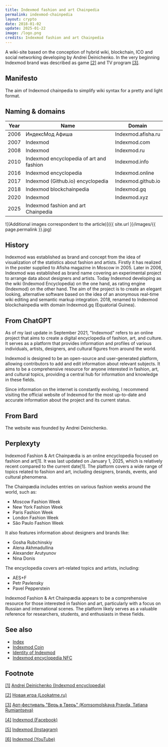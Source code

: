 ```yaml
---
title: Indexmod fashion and art Сhainpedia
permalink: indexmod-chainpedia
layout: crypto
date: 2018-01-02
update: 2025-01-22
image: /logo.png
credits: Indexmod fashion and art Сhainpedia
---
```


A wiki-site based on the conception of hybrid wiki, blockchain, ICO and social networking developing by Andrei Deinichenko. In the very beginning Indexmod brand was described as game <span id="a2">[\[2\]](#f2)</span> and TV program <span id="a3">[\[3\]](#f3)</span>.

## Manifesto  

The aim of Indexmod chainpedia to simplify wiki syntax for a pretty and light format.

## Naming & domains

|Year|Name|Domain|
|-|-|-|
|2006|ИндексМод Афиша|Indexmod.afisha.ru|
|2007|Indexmod|Indexmod.com|
|2008|Indexmod|Indexmod.ru|
|2010|Indexmod encyclopedia of art and fashion|Indexmod.info|
|2016|Indexmod encyclopedia|Indexmod.online|
|2017|Indexmod (Github.io) encyclopedia|Indexmod.github.io|
|2018|Indexmod blockchainpedia|Indexmod.gq|
|2020|Indexmod|Indexmod.xyz|
|2025|Indexmod fashion and art Сhainpedia|

![(Additional images correspondent to the article)]({{ site.url }}/images/{{ page.permalink }}.jpg)

## History

Indexmod was established as brand and concept from the idea of visualization of the statistics about fashion and artists. Firstly it has realized in the poster supplied to Afisha magazine in Moscow in 2005. Later in 2006, Indexmod was established as brand name covering an experimental project to arrange data about designers and artists. Today Indexmod developing as the wiki (Indexmod Encyclopedia) on the one hand, as rating engine (Indexmod) on the other hand. The aim of the project is to create an elegant looking, alternative software based on the idea of an anonymous real-time wiki editing and semantic markup integration. 2018, renamed to Indexmod blockchainpedia with domain Indexmod.gq (Equatorial Guinea).

## From ChatGPT

As of my last update in September 2021, "Indexmod" refers to an online project that aims to create a digital encyclopedia of fashion, art, and culture. It serves as a platform that provides information and profiles of various individuals, artists, designers, and cultural figures from around the world.

Indexmod is designed to be an open-source and user-generated platform, allowing contributors to add and edit information about relevant subjects. It aims to be a comprehensive resource for anyone interested in fashion, art, and cultural topics, providing a central hub for information and knowledge in these fields.

Since information on the internet is constantly evolving, I recommend visiting the official website of Indexmod for the most up-to-date and accurate information about the project and its current status.


## From Bard

The website was founded by Andrei Deinichenko.


## Perplexyty

Indexmod Fashion & Art Сhainpædia is an online encyclopedia focused on fashion and art[1]. It was last updated on January 1, 2025, which is relatively recent compared to the current date[1]. The platform covers a wide range of topics related to fashion and art, including designers, brands, events, and cultural phenomena.

The Сhainpædia includes entries on various fashion weeks around the world, such as:

- Moscow Fashion Week
- New York Fashion Week
- Paris Fashion Week
- London Fashion Week
- São Paulo Fashion Week

It also features information about designers and brands like:

- Gosha Rubchinskiy
- Alena Akhmadullina
- Alexander Arutyunov
- Nina Donis

The encyclopedia covers art-related topics and artists, including:

- AES+F
- Petr Pavlensky
- Pavel Pepperstein

Indexmod Fashion & Art Сhainpædia appears to be a comprehensive resource for those interested in fashion and art, particularly with a focus on Russian and international scenes. The platform likely serves as a valuable reference for researchers, students, and enthusiasts in these fields.

## See also

+ [Index](index)
+ [Indexmod Coin](coins)
+ [Identity of Indexmod](identity-of-indexmod)
+ [Indexmod encyclopedia NFC](indexmod-encyclopedia-nfc)

## Footnote

[[1]](#a1) <span id="f1"></span> [Andrei Deinichenko (Indexmod encyclopedia)](deinichenko-andrei)

[[2]](#a2) <span id="f2"></span> [Новая игра (Lookatme.ru)](http://www.lookatme.ru/flow/posts/fashion-radar/4154-brendsbends)

[[3]](#a3) <span id="f3"></span> [Арт-фестиваль "Верь в Тверь" (Komsomolskaya Pravda, Tatiana Rumiantseva)](https://www.facebook.com/groups/kiosk.encyclopedia.indexmod/)

[[4]](#a4) <span id="f4"></span> [Indexmod (Facebook)](https://www.facebook.com/groups/kiosk.encyclopedia.indexmod/)

[[5]](#a5) <span id="f5"></span> [Indexmod (Instagram)](https://www.instagram.com/indexmod/?hl=ru)

[[6]](#a6) <span id="f6"></span> [Indexmod (YouTube)](https://www.youtube.com/channel/UCtxIuv-YxJumxXkl5XuhZtQ/about)
